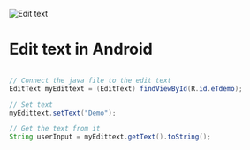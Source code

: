 ![Edit text](./display/edittext.gif)
# Edit text in Android

```java

// Connect the java file to the edit text
EditText myEdittext = (EditText) findViewById(R.id.eTdemo);

// Set text
myEdittext.setText("Demo");

// Get the text from it
String userInput = myEdittext.getText().toString();
```